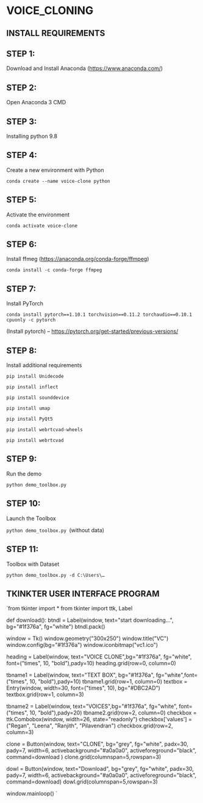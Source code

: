 # VOICE_CLONING
## INSTALL REQUIREMENTS

## STEP 1:

Download and Install Anaconda (https://www.anaconda.com/)

## STEP 2:
Open Anaconda 3 CMD

## STEP 3:

Installing python 9.8

## STEP 4:

Create a new environment with Python 

`conda create --name voice-clone python
`
## STEP 5:

Activate the environment

`conda activate voice-clone`

## STEP 6: 
Install ffmeg (https://anaconda.org/conda-forge/ffmpeg)

`conda install -c conda-forge ffmpeg
`
## STEP 7:
Install PyTorch

 `conda install pytorch==1.10.1 torchvision==0.11.2 torchaudio==0.10.1 cpuonly -c pytorch` 

 (Install pytorch) – https://pytorch.org/get-started/previous-versions/

## STEP 8:
Install additional requirements

`pip install Unidecode`

`pip install inflect`

`pip install sounddevice`

`pip install umap`

`pip install PyQt5`

`pip install webrtcvad-wheels`

`pip install webrtcvad`


## STEP 9:
Run the demo

`python demo_toolbox.py`

## STEP 10:
Launch the Toolbox

`python demo_toolbox.py `(without data)

## STEP 11:
Toolbox with Dataset

`python demo_toolbox.py -d C:\Users\…
`

## TKINKTER USER INTERFACE PROGRAM 


`from tkinter import *
from tkinter import ttk, Label


def download():
    btndl = Label(window, text="start downloading...", bg="#1f376a", fg="white")
    btndl.pack()


window = Tk()
window.geometry("300x250")
window.title("VC")
window.config(bg="#1f376a")
window.iconbitmap("vc1.ico")

heading = Label(window, text="VOICE CLONE",bg="#1f376a", fg="white", font=("times", 10, "bold"),pady=10)
heading.grid(row=0, column=0)

tbname1 = Label(window, text="TEXT BOX", bg="#1f376a", fg="white",font=("times", 10, "bold"),pady=10)
tbname1.grid(row=1, column=0)
textbox = Entry(window, width=30, font=("times", 10), bg="#DBC2AD")
textbox.grid(row=1, column=3)

tbname2 = Label(window, text="VOICES",bg="#1f376a", fg="white", font=("times", 10, "bold"),pady=20)
tbname2.grid(row=2, column=0)
checkbox = ttk.Combobox(window, width=26, state="readonly")
checkbox['values'] = ("Regan", "Leena", "Ranjith", "Pilavendran")
checkbox.grid(row=2, column=3)

clone = Button(window, text="CLONE", bg="grey", fg="white", padx=30, pady=7, width=6, activebackground="#a0a0a0",
              activeforeground="black", command=download )
clone.grid(columnspan=5,rowspan=3)


dowl = Button(window, text="Download", bg="grey", fg="white", padx=30, pady=7, width=6, activebackground="#a0a0a0",
              activeforeground="black", command=download)
dowl.grid(columnspan=5,rowspan=3)

window.mainloop()
`
